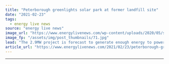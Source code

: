 ```yaml
---
title: "Peterborough greenlights solar park at former landfill site"
date: "2021-02-23"
tags: 
  - energy live news
source: "energy live news"
image_url: "https://www.energylivenews.com/wp-content/uploads/2020/05/shutterstock_1668594286.jpg"
image_fp: "/assets/img/post_thumbnails/71.jpg"
lead: "The 2.9MW project is forecast to generate enough energy to power 700 homes"
article_url: "https://www.energylivenews.com/2021/02/23/peterborough-greenlights-solar-park-at-former-landfill-site/"
---
```


---
